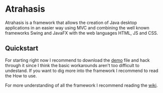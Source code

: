 # Atrahasis

Atrahasis is a framework that allows the creation of Java desktop applications in an easier way using MVC and combining the well known frameworks Swing and JavaFX with the web languages HTML, JS and CSS.

## Quickstart
For starting right now I recommend to download the [demo](https://drive.google.com/file/d/15fMxw5IbVDYRB4BYzPgTh-2RP-Y_f3Bu/view?usp=sharing) file and hack through it since I think the basic workarounds aren't too difficult to undestand. If you want to dig more into the framework I recommend to read the How to use.

For more understanding of all the framework I recommend reading the [wiki](https://github.com/AlexGPlay/Atrahasis/wiki).
